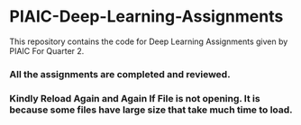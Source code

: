 # PIAIC-Deep-Learning-Assignments
This repository contains the code for Deep Learning Assignments given by PIAIC For Quarter 2.
### All the assignments are completed and reviewed.
### Kindly Reload Again and Again If File is not opening. It is because some files have large size that take much time to load.
